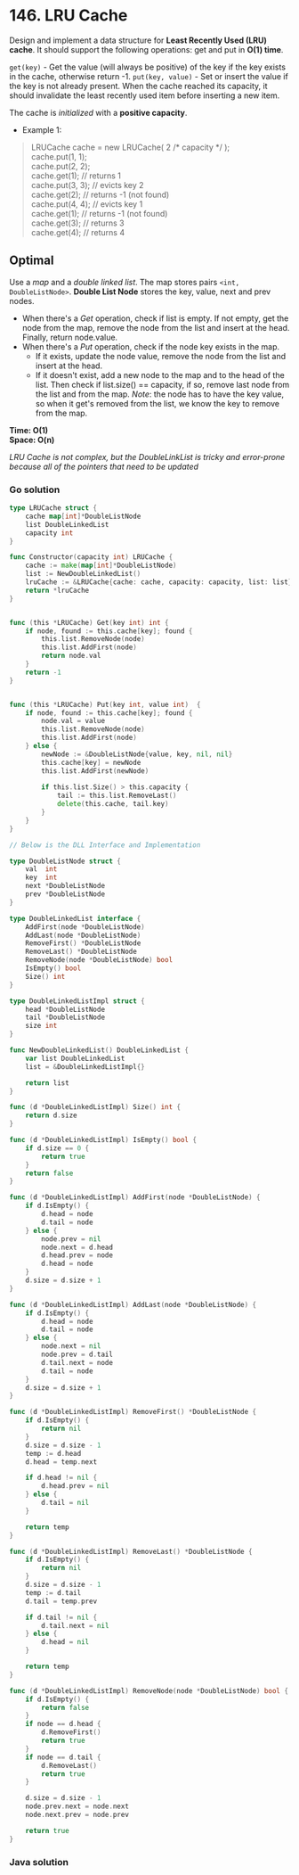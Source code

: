 # 146. LRU Cache

Design and implement a data structure for **Least Recently Used (LRU) cache**. 
It should support the following operations: get and put in **O(1) time**.

`get(key)` - Get the value (will always be positive) of the key if the key exists in the cache, 
otherwise return -1.
`put(key, value)` - Set or insert the value if the key is not already present. When the cache 
reached its capacity, it should invalidate the least recently used item before inserting a new item.

The cache is *initialized* with a **positive capacity**.

- Example 1:
> LRUCache cache = new LRUCache( 2 /* capacity */ ); <br>
> cache.put(1, 1); <br>
> cache.put(2, 2); <br>
> cache.get(1);       // returns 1 <br>
> cache.put(3, 3);    // evicts key 2 <br>
> cache.get(2);       // returns -1 (not found) <br>
> cache.put(4, 4);    // evicts key 1 <br>
> cache.get(1);       // returns -1 (not found) <br>
> cache.get(3);       // returns 3 <br>
> cache.get(4);       // returns 4

## Optimal
Use a *map* and a *double linked list*. The map stores pairs `<int, DoubleListNode>`.
**Double List Node** stores the key, value, next and prev nodes. 
- When there's a *Get* operation, check if list is empty. If not empty, get the node from the map,
remove the node from the list and insert at the head. Finally, return node.value.
- When there's a *Put* operation, check if the node key exists in the map.
  - If it exists, update the node value, remove the node from the list and insert at the head.
  - If it doesn't exist, add a new node to the map and to the head of the list. Then check if 
    list.size() == capacity, if so, remove last node from the list and from the map.
    *Note*: the node has to have the key value, so when it get's removed from the list, we know
    the key to remove from the map.

**Time: O(1) <br> Space: O(n)**

*LRU Cache is not complex, but the DoubleLinkList is tricky and error-prone because all of the 
pointers that need to be updated*

### Go solution
```go
type LRUCache struct {
    cache map[int]*DoubleListNode
    list DoubleLinkedList
    capacity int
}

func Constructor(capacity int) LRUCache {
    cache := make(map[int]*DoubleListNode)
    list := NewDoubleLinkedList()
    lruCache := &LRUCache{cache: cache, capacity: capacity, list: list}
    return *lruCache
}


func (this *LRUCache) Get(key int) int {
    if node, found := this.cache[key]; found {
        this.list.RemoveNode(node)
        this.list.AddFirst(node)
        return node.val
    }
    return -1
}


func (this *LRUCache) Put(key int, value int)  {
    if node, found := this.cache[key]; found {
        node.val = value
        this.list.RemoveNode(node)
        this.list.AddFirst(node)
    } else {
        newNode := &DoubleListNode{value, key, nil, nil}
        this.cache[key] = newNode
        this.list.AddFirst(newNode)
        
        if this.list.Size() > this.capacity {
            tail := this.list.RemoveLast()
            delete(this.cache, tail.key)
        }
    }
}

// Below is the DLL Interface and Implementation

type DoubleListNode struct {
	val  int
	key  int
	next *DoubleListNode
	prev *DoubleListNode
}

type DoubleLinkedList interface {
	AddFirst(node *DoubleListNode)
	AddLast(node *DoubleListNode)
	RemoveFirst() *DoubleListNode
	RemoveLast() *DoubleListNode
	RemoveNode(node *DoubleListNode) bool
	IsEmpty() bool
	Size() int
}

type DoubleLinkedListImpl struct {
	head *DoubleListNode
	tail *DoubleListNode
	size int
}

func NewDoubleLinkedList() DoubleLinkedList {
	var list DoubleLinkedList
	list = &DoubleLinkedListImpl{}

	return list
}

func (d *DoubleLinkedListImpl) Size() int {
	return d.size
}

func (d *DoubleLinkedListImpl) IsEmpty() bool {
	if d.size == 0 {
		return true
	}
	return false
}

func (d *DoubleLinkedListImpl) AddFirst(node *DoubleListNode) {
	if d.IsEmpty() {
		d.head = node
		d.tail = node
	} else {
		node.prev = nil
		node.next = d.head
		d.head.prev = node
		d.head = node
	}
	d.size = d.size + 1
}

func (d *DoubleLinkedListImpl) AddLast(node *DoubleListNode) {
	if d.IsEmpty() {
		d.head = node
		d.tail = node
	} else {
		node.next = nil
		node.prev = d.tail
		d.tail.next = node
		d.tail = node
	}
	d.size = d.size + 1
}

func (d *DoubleLinkedListImpl) RemoveFirst() *DoubleListNode {
	if d.IsEmpty() {
		return nil
	}
	d.size = d.size - 1
	temp := d.head
	d.head = temp.next

	if d.head != nil {
		d.head.prev = nil
	} else {
		d.tail = nil
	}

	return temp
}

func (d *DoubleLinkedListImpl) RemoveLast() *DoubleListNode {
	if d.IsEmpty() {
		return nil
	}
	d.size = d.size - 1
	temp := d.tail
	d.tail = temp.prev

	if d.tail != nil {
		d.tail.next = nil
	} else {
		d.head = nil
	}

	return temp
}

func (d *DoubleLinkedListImpl) RemoveNode(node *DoubleListNode) bool {
	if d.IsEmpty() {
		return false
	}
	if node == d.head {
		d.RemoveFirst()
		return true
	}
	if node == d.tail {
		d.RemoveLast()
		return true
	}

	d.size = d.size - 1
	node.prev.next = node.next
	node.next.prev = node.prev

	return true
}
```
### Java solution
```java

```